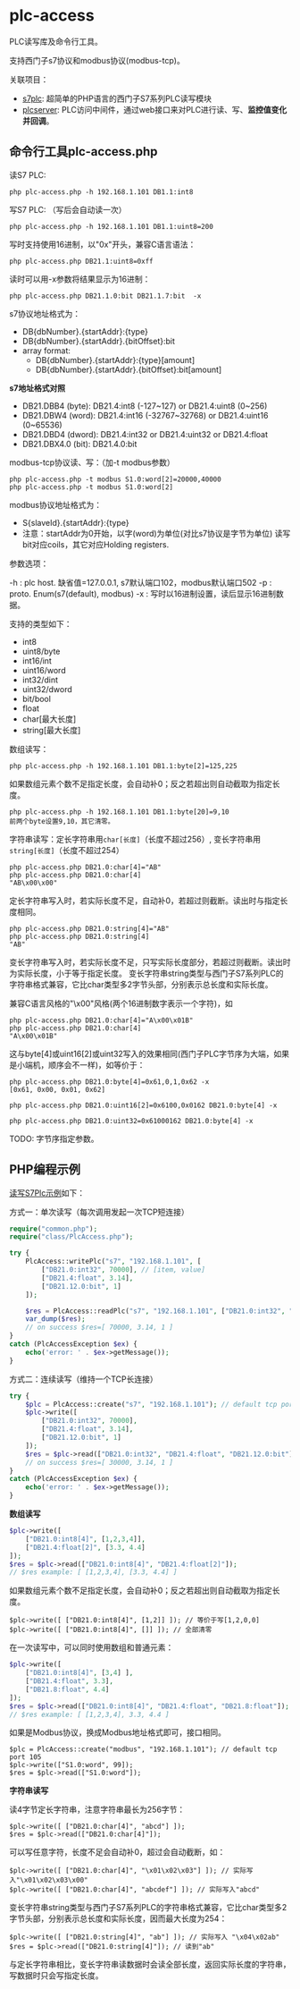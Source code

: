 # plc-access

PLC读写库及命令行工具。

支持西门子s7协议和modbus协议(modbus-tcp)。

关联项目：

- [s7plc](https://github.com/skyshore2001/s7plc/): 超简单的PHP语言的西门子S7系列PLC读写模块
- [plcserver](https://github.com/skyshore2001/plcserver/): PLC访问中间件，通过web接口来对PLC进行读、写、**监控值变化并回调**。

## 命令行工具plc-access.php

读S7 PLC:

	php plc-access.php -h 192.168.1.101 DB1.1:int8

写S7 PLC: （写后会自动读一次）

	php plc-access.php -h 192.168.1.101 DB1.1:uint8=200

写时支持使用16进制，以"0x"开头，兼容C语言语法：

	php plc-access.php DB21.1:uint8=0xff

读时可以用-x参数将结果显示为16进制：

	php plc-access.php DB21.1.0:bit DB21.1.7:bit  -x

s7协议地址格式为：

- DB{dbNumber}.{startAddr}:{type}
- DB{dbNumber}.{startAddr}.{bitOffset}:bit
- array format:
  - DB{dbNumber}.{startAddr}:{type}[amount]
  - DB{dbNumber}.{startAddr}.{bitOffset}:bit[amount]

**s7地址格式对照**

- DB21.DBB4 (byte): DB21.4:int8 (-127~127) or DB21.4:uint8 (0~256)
- DB21.DBW4 (word): DB21.4:int16 (-32767~32768) or DB21.4:uint16 (0~65536)
- DB21.DBD4 (dword): DB21.4:int32 or DB21.4:uint32 or DB21.4:float
- DB21.DBX4.0 (bit): DB21.4.0:bit

modbus-tcp协议读、写：（加-t modbus参数）

	php plc-access.php -t modbus S1.0:word[2]=20000,40000
	php plc-access.php -t modbus S1.0:word[2]

modbus协议地址格式为：

- S{slaveId}.{startAddr}:{type}
- 注意：startAddr为0开始，以字(word)为单位(对比s7协议是字节为单位)
读写bit对应coils，其它对应Holding registers.

参数选项：

-h : plc host. 缺省值=127.0.0.1, s7默认端口102，modbus默认端口502
-p : proto. Enum(s7(default), modbus)
-x : 写时以16进制设置，读后显示16进制数据。

支持的类型如下：

- int8
- uint8/byte
- int16/int
- uint16/word
- int32/dint
- uint32/dword
- bit/bool
- float
- char[最大长度]
- string[最大长度]

数组读写：

	php plc-access.php -h 192.168.1.101 DB1.1:byte[2]=125,225

如果数组元素个数不足指定长度，会自动补0；反之若超出则自动截取为指定长度。

	php plc-access.php -h 192.168.1.101 DB1.1:byte[20]=9,10
	前两个byte设置9,10，其它清零。

字符串读写：定长字符串用`char[长度]`（长度不超过256）, 变长字符串用`string[长度]`（长度不超过254）

	php plc-access.php DB21.0:char[4]="AB"
	php plc-access.php DB21.0:char[4]
	"AB\x00\x00"

定长字符串写入时，若实际长度不足，自动补0，若超过则截断。读出时与指定长度相同。

	php plc-access.php DB21.0:string[4]="AB"
	php plc-access.php DB21.0:string[4]
	"AB"

变长字符串写入时，若实际长度不足，只写实际长度部分，若超过则截断。读出时为实际长度，小于等于指定长度。
变长字符串string类型与西门子S7系列PLC的字符串格式兼容，它比char类型多2字节头部，分别表示总长度和实际长度。

兼容C语言风格的"\x00"风格(两个16进制数字表示一个字符)，如

	php plc-access.php DB21.0:char[4]="A\x00\x01B"
	php plc-access.php DB21.0:char[4]
	"A\x00\x01B"

这与byte[4]或uint16[2]或uint32写入的效果相同(西门子PLC字节序为大端，如果是小端机，顺序会不一样)，如等价于：

	php plc-access.php DB21.0:byte[4]=0x61,0,1,0x62 -x
	[0x61, 0x00, 0x01, 0x62]

	php plc-access.php DB21.0:uint16[2]=0x6100,0x0162 DB21.0:byte[4] -x

	php plc-access.php DB21.0:uint32=0x61000162 DB21.0:byte[4] -x

TODO: 字节序指定参数。

## PHP编程示例

[读写S7Plc示例](https://github.com/skyshore2001/s7plc/)如下：

方式一：单次读写（每次调用发起一次TCP短连接）

```php
require("common.php");
require("class/PlcAccess.php");

try {
	PlcAccess::writePlc("s7", "192.168.1.101", [
		["DB21.0:int32", 70000], // [item, value]
		["DB21.4:float", 3.14],
		["DB21.12.0:bit", 1]
	]);

	$res = PlcAccess::readPlc("s7", "192.168.1.101", ["DB21.0:int32", "DB21.4:float", "DB21.12.0:bit"]);
	var_dump($res);
	// on success $res=[ 70000, 3.14, 1 ]
}
catch (PlcAccessException $ex) {
	echo('error: ' . $ex->getMessage());
}
```

方式二：连续读写（维持一个TCP长连接）

```php
try {
	$plc = PlcAccess::create("s7", "192.168.1.101"); // default tcp port 102: "192.168.1.101:102"
	$plc->write([
		["DB21.0:int32", 70000],
		["DB21.4:float", 3.14],
		["DB21.12.0:bit", 1]
	]);
	$res = $plc->read(["DB21.0:int32", "DB21.4:float", "DB21.12.0:bit"]);
	// on success $res=[ 30000, 3.14, 1 ]
}
catch (PlcAccessException $ex) {
	echo('error: ' . $ex->getMessage());
}
```
**数组读写**

```php
$plc->write([
	["DB21.0:int8[4]", [1,2,3,4]],
	["DB21.4:float[2]", [3.3, 4.4]
]);
$res = $plc->read(["DB21.0:int8[4]", "DB21.4:float[2]"]);
// $res example: [ [1,2,3,4], [3.3, 4.4] ]
```

如果数组元素个数不足指定长度，会自动补0；反之若超出则自动截取为指定长度。

	$plc->write([ ["DB21.0:int8[4]", [1,2]] ]); // 等价于写[1,2,0,0]
	$plc->write([ ["DB21.0:int8[4]", []] ]); // 全部清零

在一次读写中，可以同时使用数组和普通元素：

```php
$plc->write([
	["DB21.0:int8[4]", [3,4] ],
	["DB21.4:float", 3.3],
	["DB21.8:float", 4.4]
]);
$res = $plc->read(["DB21.0:int8[4]", "DB21.4:float", "DB21.8:float"]);
// $res example: [ [1,2,3,4], 3.3, 4.4 ]
```

如果是Modbus协议，换成Modbus地址格式即可，接口相同。

	$plc = PlcAccess::create("modbus", "192.168.1.101"); // default tcp port 105
	$plc->write(["S1.0:word", 99]);
	$res = $plc->read(["S1.0:word"]);

**字符串读写**

读4字节定长字符串，注意字符串最长为256字节：

	$plc->write([ ["DB21.0:char[4]", "abcd"] ]);
	$res = $plc->read(["DB21.0:char[4]"]);

可以写任意字符，长度不足会自动补0，超过会自动截断，如：

	$plc->write([ ["DB21.0:char[4]", "\x01\x02\x03"] ]); // 实际写入"\x01\x02\x03\x00"
	$plc->write([ ["DB21.0:char[4]", "abcdef"] ]); // 实际写入"abcd"

变长字符串string类型与西门子S7系列PLC的字符串格式兼容，它比char类型多2字节头部，分别表示总长度和实际长度，因而最大长度为254：

	$plc->write([ ["DB21.0:string[4]", "ab"] ]); // 实际写入 "\x04\x02ab"
	$res = $plc->read(["DB21.0:string[4]"]); // 读到"ab"

与定长字符串相比，变长字符串读数据时会读全部长度，返回实际长度的字符串，写数据时只会写指定长度。

